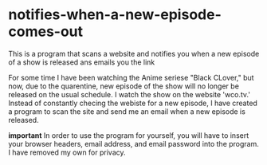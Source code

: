# notifies-when-a-new-episode-comes-out
This is a program that scans a website and notifies you when a new episode of a show is released ans emails you the link


For some time I have been watching the Anime seriese "Black CLover," but now, due to the quarentine,
new episode of the show will no longer be released on the usual schedule. I watch the show on the
website 'wco.tv.' Instead of constantly checing the webiste for a new episode, I have created a program 
to scan the site and send me an email when a new episode is released.

**important**
In order to use the program for yourself, you will have to insert your browser headers, 
email address, and email password into the program. I have removed my own for privacy.
